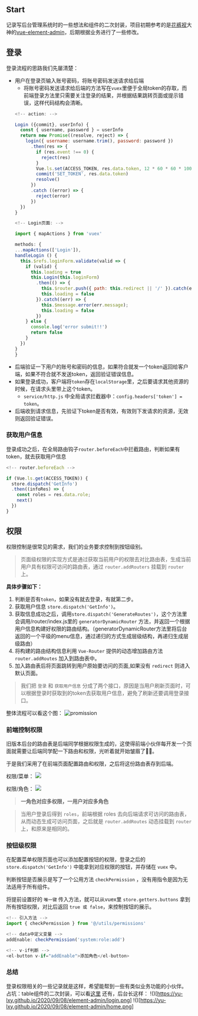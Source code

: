 ## Start
记录写后台管理系统时的一些想法和组件的二次封装，项目初期参考的是[花裤衩](https://github.com/PanJiaChen)大神的[vue-element-admin](https://github.com/PanJiaChen/vue-element-admin)，后期根据业务进行了一些修改。


## 登录
登录流程的思路我们先屡清楚：
- 用户在登录页输入账号密码，将账号密码发送请求给后端
  + 将账号密码发送请求给后端的方法写在`vuex`里便于全局token的存取，而前端登录方法里只需要关注登录的结果，并根据结果跳转页面或提示错误，这样代码结构会清晰。
  ``` js
  <!-- action: -->

  Login ({commit}, userInfo) {
    const { username, password } = userInfo
    return new Promise((resolve, reject) => {
      login({ username: username.trim(), password: password })
        .then(res => {
          if (res.event !== 0) {
            reject(res)
          }
          Vue.ls.set(ACCESS_TOKEN, res.data.token, 12 * 60 * 60 * 1000)
          commit('SET_TOKEN', res.data.token)
          resolve()
        })
        .catch ((error) => {
          reject(error)
        })
    })
  }
  ```
    ``` js
   <!-- Login页面: -->

  import { mapActions } from 'vuex'

  methods: {
    ...mapActions(['Login']),
    handleLogin () {
      this.$refs.loginForm.validate(valid => {
        if (valid) {
          this.loading = true
          this.Login(this.loginForm)
            .then(() => {
              this.$router.push({ path: this.redirect || '/' }).catch(err => {})
              this.loading = false
            }).catch((err) => {
              this.$message.error(err.message);
              this.loading = false
            })
        } else {
          console.log('error submit!!')
          return false
        }
      })
    }
  }
  ```
- 后端验证一下用户的账号和密码的信息，如果符合就发一个token返回给客户端，如果不符合就不发送token，返回验证错误信息。
- 如果登录成功，客户端将`token`存在`localStorage`里，之后要请求其他资源的时候，在请求头里带上这个token。
  + `service/http.js` 中全局请求拦截器中：`config.headers['token'] = token`。
- 后端收到请求信息，先验证下token是否有效，有效则下发请求的资源，无效则返回验证错误。


### 获取用户信息
登录成功之后，在全局路由钩子`router.beforeEach`中拦截路由，判断如果有token，就去获取用户信息
``` js
<!-- router.beforeEach -->

if (Vue.ls.get(ACCESS_TOKEN)) {
  store.dispatch('GetInfo')
  .then((infoRes) => {
    const roles = res.data.role;
    next()
  })
}
```

## 权限
权限控制是很常见的需求，我们的业务要求控制到按钮级别。
> 页面级权限的实现方式是通过获取当前用户的权限去对比路由表，生成当前用户具有权限可访问的路由表，通过 `router.addRouters` 挂载到 `router` 上。

**具体步骤如下：**
1. 判断是否有`token`，如果没有就去登录，有就第二步。
2. 获取用户信息 `store.dispatch('GetInfo')`。
3. 获取信息成功之后，调用`store.dispatch('GenerateRoutes')`，这个方法里会调用/router/index.js里的 `generatorDynamicRouter` 方法，并返回一个根据用户信息构建好权限的路由结构。（generatorDynamicRouter方法里将后台返回的一个平级的menu信息，通过递归的方式生成层级结构，再递归生成层级路由）
4. 将构建的路由结构信息利用 `Vue-Router` 提供的动态增加路由方法 `router.addRoutes` 加入到路由表中。
5. 加入路由表后将页面跳转到用户原始要访问的页面,如果没有 `redirect` 则进入默认页面。

> 我们把 `登录` 和 `获取用户信息` 分成了两个接口，原因是当用户刷新页面时，可以根据登录时获取到的token去获取用户信息，避免了刷新还要调用登录接口。

整体流程可以看这个图：
![promission](https://yu-lxy.github.io/2020/09/08/element-admin/permission.png)

### 前端控制权限
旧版本后台的路由表是后端同学根据权限生成的，这使得前端小伙伴每开发一个页面就需要让后端同学配一下路由和权限，光听着就开始皱眉了🤦‍♀️。

于是我们采用了在前端页面配置路由和权限，之后将这份路由表存到后端。

权限/菜单：
![](https://yu-lxy.github.io/2020/09/08/element-admin/permission1.png)

权限/角色：
![](https://yu-lxy.github.io/2020/09/08/element-admin/permission2.png)

> **一角色对应多权限，一用户对应多角色**

> 当用户登录后得到 `roles`，前端根据 roles 去向后端请求可访问的路由表，从而动态生成可访问页面，之后就是 `router.addRoutes` 动态挂载到 `router` 上，和原来是相同的。

### 按钮级权限
在配置菜单权限页面也可以添加配置按钮的权限，登录之后的 `store.dispatch('GetInfo')` 中能拿到对应权限的按钮，并存储在 `vuex` 中。

判断按钮是否展示是写了一个公用方法 `checkPermission` ，没有用指令是因为无法适用于所有组件。

将提前设置好的 `唯一键` 传入方法，就可以从vuex里 `store.getters.buttons` 拿到所有按钮权限，对比后返回 `true 或 false`，来控制按钮的展示。

``` js
<!-- 引入方法 -->
import { checkPermission } from '@/utils/permissions'

<!-- data中定义变量 -->
addEnable: checkPermission('system:role:add')

<!-- v-if判断 -->
<el-button v-if="addEnable">添加角色</el-button>
```

### 总结
登录权限相关的一些记录就是这样，希望能帮到一些有类似业务功能的小伙伴。
占坑：table组件的二次封装，可以看[这里](https://github.com/Yu-Lxy/element-admin/tree/master/src/components/table)
还有，后台长这样：
!()[https://yu-lxy.github.io/2020/09/08/element-admin/login.png]
!()[https://yu-lxy.github.io/2020/09/08/element-admin/home.png]